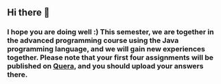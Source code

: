 ## Hi there 👋
### I hope you are doing well :) This semester, we are together in the advanced programming course using the Java programming language, and we will gain new experiences together. Please note that your first four assignments will be published on [Quera](www.quera.org), and you should upload your answers there.

<!--

**Here are some ideas to get you started:**

🙋‍♀️ A short introduction - what is your organization all about?
🌈 Contribution guidelines - how can the community get involved?
👩‍💻 Useful resources - where can the community find your docs? Is there anything else the community should know?
🍿 Fun facts - what does your team eat for breakfast?
🧙 Remember, you can do mighty things with the power of [Markdown](https://docs.github.com/github/writing-on-github/getting-started-with-writing-and-formatting-on-github/basic-writing-and-formatting-syntax)
-->
